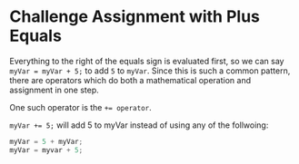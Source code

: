 # Challenge Assignment with Plus Equals

Everything to the right of the equals sign is evaluated first, so we can say `myVar = myVar + 5;` to add `5` to `myVar`. Since this is such a common pattern, there are operators which do both a mathematical operation and assignment in one step.

One such operator is the `+= operator`.

`myVar += 5;` will add 5 to myVar instead of using any of the follwoing:

```javascript
myVar = 5 + myVar;
myVar = myvar + 5;
```
